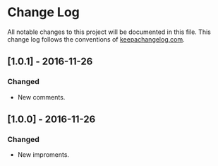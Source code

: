 # Change Log
All notable changes to this project will be documented in this file. This change log follows the conventions of [keepachangelog.com](http://keepachangelog.com/).

## [1.0.1] - 2016-11-26
### Changed
- New comments.

## [1.0.0] - 2016-11-26
### Changed
- New improments.

